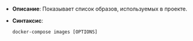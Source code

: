 - **Описание**: Показывает список образов, используемых в проекте.
- **Синтаксис**:
	
	`docker-compose images [OPTIONS]`
	